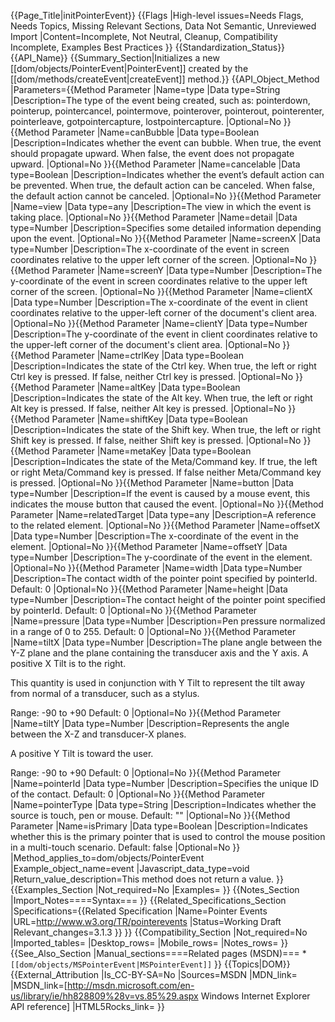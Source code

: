{{Page_Title|initPointerEvent}}
{{Flags
|High-level issues=Needs Flags, Needs Topics, Missing Relevant Sections, Data Not Semantic, Unreviewed Import
|Content=Incomplete, Not Neutral, Cleanup, Compatibility Incomplete, Examples Best Practices
}}
{{Standardization_Status}}
{{API_Name}}
{{Summary_Section|Initializes a new [[dom/objects/PointerEvent|PointerEvent]] created by the [[dom/methods/createEvent|createEvent]] method.}}
{{API_Object_Method
|Parameters={{Method Parameter
|Name=type
|Data type=String
|Description=The type of the event being created, such as: pointerdown, pointerup, pointercancel, pointermove, pointerover, pointerout, pointerenter, pointerleave, gotpointercapture, lostpointercapture.
|Optional=No
}}{{Method Parameter
|Name=canBubble
|Data type=Boolean
|Description=Indicates whether the event can bubble.
When true, the event should propagate upward. 
When false, the event does not propagate upward.
|Optional=No
}}{{Method Parameter
|Name=cancelable
|Data type=Boolean
|Description=Indicates whether the event’s default action can be prevented.
When true, the default action can be canceled. 
When false, the default action cannot be canceled.
|Optional=No
}}{{Method Parameter
|Name=view
|Data type=any
|Description=The view in which the event is taking place.
|Optional=No
}}{{Method Parameter
|Name=detail
|Data type=Number
|Description=Specifies some detailed information depending upon the event.
|Optional=No
}}{{Method Parameter
|Name=screenX
|Data type=Number
|Description=The x-coordinate of the event in screen coordinates relative to the upper left corner of the screen.
|Optional=No
}}{{Method Parameter
|Name=screenY
|Data type=Number
|Description=The y-coordinate of the event in screen coordinates relative to the upper left corner of the screen.
|Optional=No
}}{{Method Parameter
|Name=clientX
|Data type=Number
|Description=The x-coordinate of the event in client coordinates relative to the upper-left corner of the document's client area.
|Optional=No
}}{{Method Parameter
|Name=clientY
|Data type=Number
|Description=The y-coordinate of the event in client coordinates relative to the upper-left corner of the document's client area.
|Optional=No
}}{{Method Parameter
|Name=ctrlKey
|Data type=Boolean
|Description=Indicates the state of the Ctrl key.
When true, the left or right Ctrl key is pressed. 
If false, neither Ctrl key is pressed.
|Optional=No
}}{{Method Parameter
|Name=altKey
|Data type=Boolean
|Description=Indicates the state of the Alt key.
When true, the left or right Alt key is pressed. 
If false, neither Alt key is pressed.
|Optional=No
}}{{Method Parameter
|Name=shiftKey
|Data type=Boolean
|Description=Indicates the state of the Shift key.
When true, the left or right Shift key is pressed. 
If false, neither Shift key is pressed.
|Optional=No
}}{{Method Parameter
|Name=metaKey
|Data type=Boolean
|Description=Indicates the state of the Meta/Command key.
If true, the left or right Meta/Command key is pressed. 
If false
neither Meta/Command key is pressed.
|Optional=No
}}{{Method Parameter
|Name=button
|Data type=Number
|Description=If the event is caused by a mouse event, this indicates the mouse button that caused the event.
|Optional=No
}}{{Method Parameter
|Name=relatedTarget
|Data type=any
|Description=A reference to the related element.
|Optional=No
}}{{Method Parameter
|Name=offsetX
|Data type=Number
|Description=The x-coordinate of the event in the element.
|Optional=No
}}{{Method Parameter
|Name=offsetY
|Data type=Number
|Description=The y-coordinate of the event in the element.
|Optional=No
}}{{Method Parameter
|Name=width
|Data type=Number
|Description=The contact width of the pointer point specified by pointerId. Default: 0
|Optional=No
}}{{Method Parameter
|Name=height
|Data type=Number
|Description=The contact height of the pointer point specified by pointerId. Default: 0
|Optional=No
}}{{Method Parameter
|Name=pressure
|Data type=Number
|Description=Pen pressure normalized in a range of 0 to 255. Default: 0
|Optional=No
}}{{Method Parameter
|Name=tiltX
|Data type=Number
|Description=The plane angle between the Y-Z plane and the plane containing the transducer axis and the Y axis.  A positive X Tilt is to the right.

This quantity is used in conjunction with Y Tilt to represent the tilt away from normal of a transducer, such as a stylus.

Range: -90 to +90
Default: 0
|Optional=No
}}{{Method Parameter
|Name=tiltY
|Data type=Number
|Description=Represents the angle between the X-Z and transducer-X planes. 

A positive Y Tilt is toward the user.

Range: -90 to +90
Default: 0
|Optional=No
}}{{Method Parameter
|Name=pointerId
|Data type=Number
|Description=Specifies the unique ID of the contact. Default: 0
|Optional=No
}}{{Method Parameter
|Name=pointerType
|Data type=String
|Description=Indicates whether the source is touch, pen or mouse. Default: ""
|Optional=No
}}{{Method Parameter
|Name=isPrimary
|Data type=Boolean
|Description=Indicates whether this is the primary pointer that is used to control the mouse position in a multi-touch scenario. Default: false
|Optional=No
}}
|Method_applies_to=dom/objects/PointerEvent
|Example_object_name=event
|Javascript_data_type=void
|Return_value_description=This method does not return a value.
}}
{{Examples_Section
|Not_required=No
|Examples=
}}
{{Notes_Section
|Import_Notes====Syntax===
}}
{{Related_Specifications_Section
|Specifications={{Related Specification
|Name=Pointer Events
|URL=http://www.w3.org/TR/pointerevents
|Status=Working Draft
|Relevant_changes=3.1.3
}}
}}
{{Compatibility_Section
|Not_required=No
|Imported_tables=
|Desktop_rows=
|Mobile_rows=
|Notes_rows=
}}
{{See_Also_Section
|Manual_sections====Related pages (MSDN)===
*<code>[[dom/objects/MSPointerEvent|MSPointerEvent]]</code>
}}
{{Topics|DOM}}
{{External_Attribution
|Is_CC-BY-SA=No
|Sources=MSDN
|MDN_link=
|MSDN_link=[http://msdn.microsoft.com/en-us/library/ie/hh828809%28v=vs.85%29.aspx Windows Internet Explorer API reference]
|HTML5Rocks_link=
}}